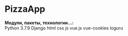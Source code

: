 # PizzaApp
**Модули, пакеты, технологии...:**<br/>
Python 3.7.9   Django   html   css   js   vue.js   vue-cookies loguru<br/>
<br/>